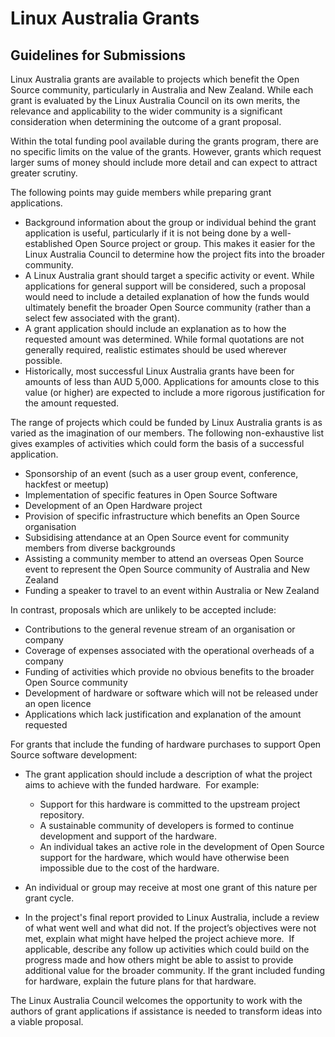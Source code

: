 # Linux Australia Grants

## Guidelines for Submissions

Linux Australia grants are available to projects which benefit the Open Source community, particularly in Australia and New Zealand. While each grant is evaluated by the Linux Australia Council on its own merits, the relevance and applicability to the wider community is a significant consideration when determining the outcome of a grant proposal.

Within the total funding pool available during the grants program, there are no specific limits on the value of the grants. However, grants which request larger sums of money should include more detail and can expect to attract greater scrutiny.

The following points may guide members while preparing grant applications.

* Background information about the group or individual behind the grant application is useful, particularly if it is not being done by a well-established Open Source project or group. This makes it easier for the Linux Australia Council to determine how the project fits into the broader community.
* A Linux Australia grant should target a specific activity or event. While applications for general support will be considered, such a proposal would need to include a detailed explanation of how the funds would ultimately benefit the broader Open Source community (rather than a select few associated with the grant).
* A grant application should include an explanation as to how the requested amount was determined. While formal quotations are not generally required, realistic estimates should be used wherever possible.
* Historically, most successful Linux Australia grants have been for amounts of less than AUD 5,000. Applications for amounts close to this value (or higher) are expected to include a more rigorous justification for the amount requested.

The range of projects which could be funded by Linux Australia grants is as varied as the imagination of our members. The following non-exhaustive list gives examples of activities which could form the basis of a successful application.

* Sponsorship of an event (such as a user group event, conference, hackfest or meetup)
* Implementation of specific features in Open Source Software
* Development of an Open Hardware project
* Provision of specific infrastructure which benefits an Open Source organisation
* Subsidising attendance at an Open Source event for community members from diverse backgrounds
* Assisting a community member to attend an overseas Open Source event to represent the Open Source community of Australia and New Zealand
* Funding a speaker to travel to an event within Australia or New Zealand

In contrast, proposals which are unlikely to be accepted include:

* Contributions to the general revenue stream of an organisation or company
* Coverage of expenses associated with the operational overheads of a company
* Funding of activities which provide no obvious benefits to the broader Open Source community
* Development of hardware or software which will not be released under an open licence
* Applications which lack justification and explanation of the amount requested

For grants that include the funding of hardware purchases to support Open Source software development:

* The grant application should include a description of what the project aims to achieve with the funded hardware.  For example:
    - Support for this hardware is committed to the upstream project repository.
    - A sustainable community of developers is formed to continue development and support of the hardware.
    - An individual takes an active role in the development of Open Source support for the hardware, which would have otherwise been impossible due to the cost of the hardware.

* An individual or group may receive at most one grant of this nature per grant cycle.

* In the project's final report provided to Linux Australia, include a review of what went well and what did not.  If the project’s objectives were not met, explain what might have helped the project achieve more.  If applicable, describe any follow up activities which could build on the progress made and how others might be able to assist to provide additional value for the broader community.  If the grant included funding for hardware, explain the future plans for that hardware.

The Linux Australia Council welcomes the opportunity to work with the authors of grant applications if assistance is needed to transform ideas into a viable proposal.

